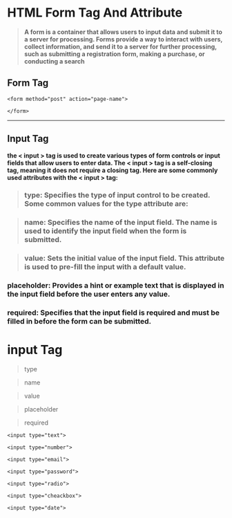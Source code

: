 # HTML Form Tag And Attribute

> **A form is a container that allows users to input data and submit it to a server for processing. Forms provide a way to interact with users, collect information, and send it to a server for further processing, such as submitting a registration form, making a purchase, or conducting a search**


## Form Tag 

```
<form method="post" action="page-name">

</form> 
```

<hr>

## Input Tag

**the < input > tag is used to create various types of form controls or input fields that allow users to enter data. The < input > tag is a self-closing tag, meaning it does not require a closing tag. Here are some commonly used attributes with the < input > tag:**

> ### type: Specifies the type of input control to be created. Some common values for the type attribute are:

> ###  name: Specifies the name of the input field. The name is used to identify the input field when the form is submitted.

> ### value: Sets the initial value of the input field. This attribute is used to pre-fill the input with a default value.

### **placeholder: Provides a hint or example text that is displayed in the input field before the user enters any value.**

### required: Specifies that the input field is required and must be filled in before the form can be submitted.




# input Tag

> type 

> name

> value

> placeholder

> required

> 

```
<input type="text">

<input type="number">

<input type="email">

<input type="password">

<input type="radio">

<input type="cheackbox">

<input type="date">

```
